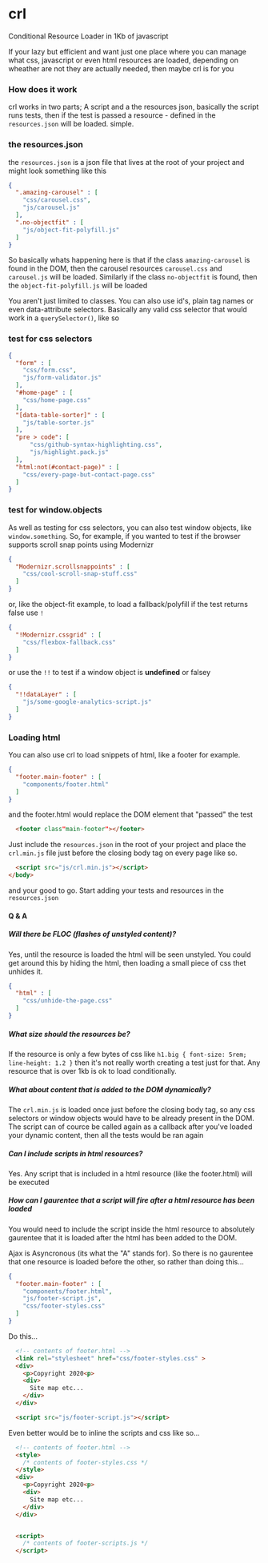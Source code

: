 # crl

Conditional Resource Loader in 1Kb of javascript

If your lazy but efficient and want just one place where you can manage what css, javascript or even html resources are loaded, depending on wheather are not they are actually needed, then maybe crl is for you

### How does it work

crl works in two parts; A script and a the resources json, basically the script runs tests, then if the test is passed a resource - defined in the `resources.json` will be loaded. simple.

### the resources.json

the `resources.json` is a json file that lives at the root of your project and might look something like this

```json
{
  ".amazing-carousel" : [
    "css/carousel.css",
    "js/carousel.js"
  ],
  ".no-objectfit" : [
    "js/object-fit-polyfill.js"
  ]
}
```

So basically whats happening here is that if the class `amazing-carousel` is found in the DOM, then the carousel resources `carousel.css` and `carousel.js` will be loaded. Similarly if the class `no-objectfit` is found, then the `object-fit-polyfill.js` will be loaded

You aren't just limited to classes. You can also use id's, plain tag names or even data-attribute selectors. Basically any valid css selector that would work in a `querySelector()`, like so

### test for css selectors

```json
{
  "form" : [
    "css/form.css",
    "js/form-validator.js"
  ],
  "#home-page" : [
    "css/home-page.css"
  ],
  "[data-table-sorter]" : [
    "js/table-sorter.js"
  ],
  "pre > code": [
      "css/github-syntax-highlighting.css",
      "js/highlight.pack.js"
  ],
  "html:not(#contact-page)" : [
    "css/every-page-but-contact-page.css"
  ]
}
```

### test for window.objects

As well as testing for css selectors, you can also test window objects, like `window.something`. So, for example, if you wanted to test if the browser supports scroll snap points using Modernizr

```json
{
  "Modernizr.scrollsnappoints" : [
    "css/cool-scroll-snap-stuff.css"
  ]
}
```

or, like the object-fit example, to load a fallback/polyfill if the test returns false use `!`

```json
{
  "!Modernizr.cssgrid" : [
    "css/flexbox-fallback.css"
  ]
}
```

or use the `!!` to test if a window object is **undefined** or falsey

```json
{
  "!!dataLayer" : [
    "js/some-google-analytics-script.js"
  ]
}
```

### Loading html 

You can also use crl to load snippets of html, like a footer for example.

```json
{
  "footer.main-footer" : [
    "components/footer.html"
  ]
}
```

and the footer.html would replace the DOM element that "passed" the test

```html
  <footer class"main-footer"></footer>
```


Just include the `resources.json` in the root of your project and place the `crl.min.js` file just before the closing body tag on every page like so.

```html
  <script src="js/crl.min.js"></script>
</body>
```

and your good to go. Start adding your tests and resources in the `resources.json`


#### Q & A

##### Will there be FLOC (flashes of unstyled content)?
Yes, until the resource is loaded the html will be seen unstyled. You could get around this by hiding the html, then loading a small piece of css thet unhides it.

```json
{
  "html" : [
    "css/unhide-the-page.css"
  ]
}
```

##### What size should the resources be?
If the resource is only a few bytes of css like `h1.big { font-size: 5rem; line-height: 1.2 }` then it's not really worth creating a test just for that. Any resource that is over 1kb is ok to load conditionally.

##### What about content that is added to the DOM dynamically?
The `crl.min.js` is loaded once just before the closing body tag, so any css selectors or window objects would have to be already present in the DOM. The script can of cource be called again as a callback after you've loaded your dynamic content, then all the tests would be ran again

##### Can I include scripts in html resources?
Yes. Any script that is included in a html resource (like the footer.html) will be executed

##### How can I gaurentee that a script will fire after a html resource has been loaded
You would need to include the script inside the html resource to absolutely gaurentee that it is loaded after the html has been added to the DOM.

Ajax is Asyncronous (its what the "A" stands for). So there is no gaurentee that one resource is loaded before the other, so rather than doing this...

```json
{
  "footer.main-footer" : [
    "components/footer.html",
    "js/footer-script.js",
    "css/footer-styles.css"
  ]
}
```

Do this...

```html
  <!-- contents of footer.html -->
  <link rel="stylesheet" href="css/footer-styles.css" >
  <div>
    <p>Copyright 2020<p>
    <div>
      Site map etc...
    </div>      
  </div>

  <script src="js/footer-script.js"></script>
```

Even better would be to inline the scripts and css like so...


```html
  <!-- contents of footer.html -->
  <style>
    /* contents of footer-styles.css */
  </style>
  <div>
    <p>Copyright 2020<p>
    <div>
      Site map etc...
    </div>      
  </div>


  <script>
    /* contents of footer-scripts.js */
  </script>
```
